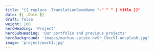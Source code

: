 ```yaml
---
title: "{{ replace .TranslationBaseName "-" " " | title }}"
date: {{ .Date }}
draft: false
weight: 100
heroHeading: 'Project'
heroSubHeading: 'Our portfolio and previous projects'
heroBackground: 'images/markus-spiske-hvSr_CVecVI-unsplash.jpg'
image: 'project/work1.jpg'
---
```

